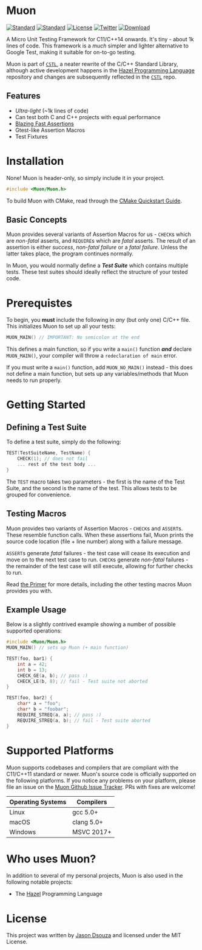 # Muon
[![Standard](https://img.shields.io/badge/C%2B%2B-11/14/17/20-blue.svg)](https://en.wikipedia.org/wiki/C%2B%2B#Standardization)
[![Standard](https://img.shields.io/badge/C-11/14/17-blue.svg)](https://en.wikipedia.org/wiki/C%2B%2B#Standardization)
[![License](https://img.shields.io/github/license/jasmcaus/Muon?label=license)][license]
[![Twitter](https://img.shields.io/twitter/follow/jasmcaus.svg?style=flatl&label=Follow&logo=twitter&logoColor=white&color=1da1f2)][twitter-badge]
[![Download](https://img.shields.io/badge/download%20%20-link-blue.svg)](https://github.com/jasmcaus/Muon/releases)

A Micro Unit Testing Framework for C11/C++14 onwards. It's tiny - about 1k lines of code. This framework is a *much* simpler and lighter alternative to Google Test, making it suitable for on-to-go testing. 

Muon is part of [`CSTL`](https://github.com/jasmcaus/CSTL), a neater rewrite of the C/C++ Standard Library, although active development happens in the [Hazel Programming Language](https://github.com/HazelLang/Hazel) repository and changes are subsequently reflected in the [`CSTL`](https://github.com/jasmcaus/CSTL) repo.

## Features
* *Ultra-light* (~1k lines of code)
* Can test both C and C++ projects with equal performance
* [Blazing Fast Assertions](https://github.com/jasmcaus/Muon/blob/dev/benchmarks)
* Gtest-like Assertion Macros
* Test Fixtures 

# Installation
None! Muon is header-only, so simply include it in your project. 
```c
#include <Muon/Muon.h>
```

To build Muon with CMake, read through the [CMake Quickstart Guide](https://github.com/jasmcaus/Muon/blob/dev/docs/CMake-quickstart.md).


## Basic Concepts
Muon provides several variants of Assertion Macros for us - `CHECK`s which are *non-fatal* asserts, and `REQUIRE`s which are *fatal* asserts. The result of an assertion is either *success*, *non-fatal failure* or a *fatal failure*. Unless the latter takes place, the program continues normally. 

In Muon, you would normally define a ***Test Suite*** which contains multiple tests. These test suites should ideally reflect the structure of your tested code. 


# Prerequistes
To begin, you **must** include the following in *any* (but only one) C/C++ file. This initializes Muon to set up all your tests:
```c
MUON_MAIN() // IMPORTANT: No semicolon at the end 
```
This defines a main function, so if you write a `main()` function ***and*** declare `MUON_MAIN()`, your compiler will throw a `redeclaration of main` error. 

If you must write a `main()` function, add `MUON_NO_MAIN()` instead - this does not define a main function, but sets up any variables/methods that Muon needs to run properly.


# Getting Started
## Defining a Test Suite
To define a test suite, simply do the following:
```c
TEST(TestSuiteName, TestName) {
    CHECK(1); // does not fail
    ... rest of the test body ...
}
```
The `TEST` macro takes two parameters - the first is the name of the Test Suite, and the second is the name of the test. This allows tests to be grouped for convenience. 


## Testing Macros
Muon provides two variants of Assertion Macros - `CHECK`s and `ASSERT`s. These resemble function calls. When these assertions fail, Muon prints the source code location (file + line number) along with a failure message. 

`ASSERT`s generate *fatal* failures - the test case will cease its execution and move on to the next test case to run. 
`CHECK`s generate *non-fatal* failures - the remainder of the test case will still execute, allowing for further checks to run. 

Read [the Primer](https://github.com/jasmcaus/Muon/blob/dev/docs/muon-primer.md) for more details, including the other testing macros Muon provides you with.


## Example Usage
Below is a slightly contrived example showing a number of possible supported operations:
```C
#include <Muon/Muon.h>
MUON_MAIN() // sets up Muon (+ main function)

TEST(foo, bar1) {
    int a = 42; 
    int b = 13; 
    CHECK_GE(a, b); // pass :)
    CHECK_LE(b, 8); // fail - Test suite not aborted 
}

TEST(foo, bar2) {
    char* a = "foo";
    char* b = "foobar";
    REQUIRE_STREQ(a, a); // pass :)
    REQUIRE_STREQ(a, b); // fail - Test suite aborted
}
```


# Supported Platforms
Muon supports codebases and compilers that are compliant with the C11/C++11 standard or newer. Muon's source code is officially supported on the following platforms. If you notice any problems on your platform, please file an issue on the [Muon Github Issue Tracker](https://github/jasmcaus/Muon/issues). PRs with fixes are welcome! 

Operating Systems          | Compilers       
-------------------------- | -------------------------- 
Linux                      | gcc 5.0+ 
macOS                      | clang 5.0+
Windows                    | MSVC 2017+


# Who uses Muon?
In addition to several of my personal projects, Muon is also used in the following notable projects:
* The [Hazel](https://github.com/HazelLang/Hazel) Programming Language


# License 
This project was written by [Jason Dsouza](https://github.com/jasmcaus) and licensed under the MIT License.

[twitter-badge]: https://twitter.com/jasmcaus
[license]: https://github.com/jasmcaus/Muon/blob/dev/LICENSE